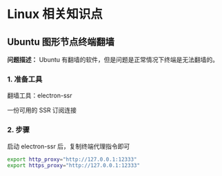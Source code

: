 # Linux 相关知识点

## Ubuntu 图形节点终端翻墙

**问题描述：** Ubuntu 有翻墙的软件，但是问题是正常情况下终端是无法翻墙的。

### 1. 准备工具

翻墙工具：electron-ssr

一份可用的 SSR 订阅连接

### 2. 步骤
启动 electron-ssr 后，复制终端代理指令即可

```sh
export http_proxy="http://127.0.0.1:12333"
export https_proxy="http://127.0.0.1:12333"
```